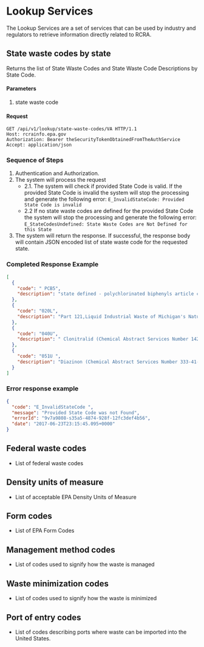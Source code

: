 # Lookup Services

The Lookup Services are a set of services that can be used by industry and regulators to retrieve information directly
related to RCRA.

## State waste codes by state

Returns the list of State Waste Codes and State Waste Code Descriptions by State Code.

#### Parameters

1. state waste code

#### Request

```http
GET /api/v1/lookup/state-waste-codes/VA HTTP/1.1
Host: rcrainfo.epa.gov
Authorization: Bearer theSecurityTokenObtainedFromTheAuthService
Accept: application/json
```

### Sequence of Steps

1. Authentication and Authorization.
2. The system will process the request
   - 2.1. The system will check if provided State Code is valid. If the provided State Code is invalid the system will
     stop the processing and generate the following error:
     `E_InvalidStateCode: Provided State Code is invalid`
   - 2.2 If no state waste codes are defined for the provided State Code the system will stop the processing and
     generate the following error:
     `E_StateCodesUndefined: State Waste Codes are Not Defined for this State`
3. The system will return the response. If successful, the response body will contain JSON encoded list of state waste
   code for the requested state.

### Completed Response Example

```json
[
  {
    "code": " PCB5",
    "description": "state defined - polychlorinated biphenyls article container "
  },
  {
    "code": "020L",
    "description": "Part 121,Liquid Industrial Waste of Michigan's Natural Resources and Environmental"
  },
  {
    "code": "040U",
    "description": " Clonitralid (Chemical Abstract Services Number 1420-04-8)"
  },
  {
    "code": "051U ",
    "description": "Diazinon (Chemical Abstract Services Number 333-41-5)"
  }
]
```

### Error response example

```json
{
  "code": "E_InvalidStateCode ",
  "message": "Provided State Code was not Found",
  "errorId": "9v7a9808-s35a5-4874-928f-12fc3def4b56",
  "date": "2017-06-23T23:15:45.095+0000"
}
```

## Federal waste codes

- List of federal waste codes

## Density units of measure

- List of acceptable EPA Density Units of Measure

## Form codes

- List of EPA Form Codes

## Management method codes

- List of codes used to signify how the waste is managed

## Waste minimization codes

- List of codes used to signify how the waste is minimized

## Port of entry codes

- List of codes describing ports where waste can be imported into the United States.
